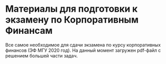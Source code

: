 # Материалы для подготовки к экзамену по Корпоративным Финансам
Все самое необходимое для сдачи экзамена по курсу корпоративных финансов (ЭФ МГУ 2020 год).
На данный момент загружен pdf-файл с решением большей части задач.
